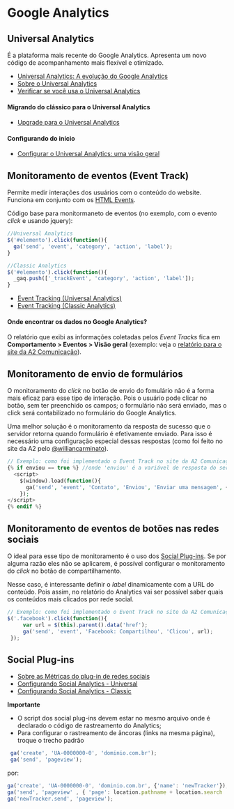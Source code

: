 # Google Analytics

## Universal Analytics

É a plataforma mais recente do Google Analytics. Apresenta um novo código de acompanhamento mais flexível e otimizado.

* [Universal Analytics: A evolução do Google Analytics](http://www.dp6.com.br/universal-analytics-a-evolucao-do-google-analytics/)
* [Sobre o Universal Analytics](https://support.google.com/analytics/answer/2790010?hl=pt-BR&ref_topic=6010376)
* [Verificar se você usa o Universal Analytics](https://support.google.com/analytics/answer/4457764?hl=pt-BR&ref_topic=6010376)

#### Migrando do clássico para o Universal Analytics

* [Upgrade para o Universal Analytics](https://support.google.com/analytics/answer/3450662?hl=pt-BR&ref_topic=6010376)

#### Configurando do início

* [Configurar o Universal Analytics: uma visão geral](https://support.google.com/analytics/answer/2817075?hl=pt-BR&ref_topic=6010376)

## Monitoramento de eventos (Event Track)
Permite medir interações dos usuários com o conteúdo do website.  <br/>
Funciona em conjunto com os [HTML Events](http://www.w3schools.com/tags/ref_eventattributes.asp).

Código base para monitormaneto de eventos (no exemplo, com o evento _click_ e usando jquery):

```javascript
//Universal Analytics
$('#elemento').click(function(){
  ga('send', 'event', 'category', 'action', 'label');
}
```
```javascript
//Classic Analytics
$('#elemento').click(function(){
  _gaq.push(['_trackEvent', 'category', 'action', 'label']);
}
```

* [Event Tracking (Universal Analytics)](https://developers.google.com/analytics/devguides/collection/analyticsjs/events?hl=pt-BR)
* [Event Tracking  (Classic Analytics)](https://developers.google.com/analytics/devguides/collection/gajs/eventTrackerGuide?hl=pt-BR)

#### Onde encontrar os dados no Google Analytics?
O relatório que exibi as informações coletadas pelos _Event Tracks_ fica em **Comportamento > Eventos > Visão geral** (exemplo: veja o [relatório para o site da A2 Comunicação](https://www.google.com/analytics/web/?hl=pt-BR&pli=1#report/content-event-overview/a9911169w21785238p83581831/)).

## Monitoramento de envio de formulários

O monitoramento do _click_ no botão de envio do fomulário não é a forma mais eficaz para esse tipo de interação. Pois o usuário pode clicar no botão, sem ter preenchido os campos; o formulário não será enviado, mas o click será contabilizado no formulário do Google Analytics. 

Uma melhor solução é o monitoramento da resposta de sucesso que o servidor retorna quando formulário é efetivamente enviado. Para isso é necessário uma configuração especial dessas respostas (como foi feito no site da A2 pelo [@williancarminato](https://github.com/williancarminato)). 

```php
// Exemplo: como foi implementado o Event Track no site da A2 Comunicação (com Twig)
{% if enviou == true %} //onde 'enviou' é a variável de resposta do servidor
  <script>
    $(window).load(function(){
      ga('send', 'event', 'Contato', 'Enviou', 'Enviar uma mensagem', {'nonInteraction': 1});
    });
</script>
{% endif %}
```


## Monitoramento de eventos de botões nas redes sociais

O ideal para esse tipo de monitoramento é o uso dos [Social Plug-ins](#social-plugins). Se por alguma razão eles não se aplicarem, é possível configurar o monitoramento do _click_ no botão de compartilhamento.

Nesse caso, é interessante definir o _label_ dinamicamente com a URL do conteúdo. Pois assim, no relatório do Analytics vai ser possível saber quais os conteúdos mais clicados por rede social. 
```javascript
// Exemplo: como foi implementado o Event Track no site da A2 Comunicação (com JQuery)
$('.facebook').click(function(){
     var url = $(this).parent().data('href'); 
     ga('send', 'event', 'Facebook: Compartilhou', 'Clicou', url);
 });
```

## <a name="social-plugins"></a>Social Plug-ins 

* [Sobre as Métricas do plug-in de redes sociais](https://support.google.com/analytics/answer/1316556?hl=pt-BR)
* [Configurando Social Analytics - Universal](https://developers.google.com/analytics/devguides/collection/analyticsjs/social-interactions?hl=pt-BR)
* [Configurando Social Analytics - Classic](https://developers.google.com/analytics/devguides/collection/gajs/gaTrackingSocial?hl=pt-BR)

**Importante**

* O script dos social plug-ins devem estar no mesmo arquivo onde é declarado o código de rastreamento do Analytics;
* Para configurar o rastreamento de âncoras (links na mesma página), troque o trecho padrão 

```javascript
 ga('create', 'UA-0000000-0', 'dominio.com.br');
 ga('send', 'pageview'); 
```

por:

```javascript
ga('create', 'UA-0000000-0', 'dominio.com.br', {'name': 'newTracker'});
ga('send', 'pageview' , { 'page': location.pathname + location.search  + location.hash});
ga('newTracker.send', 'pageview');
```
